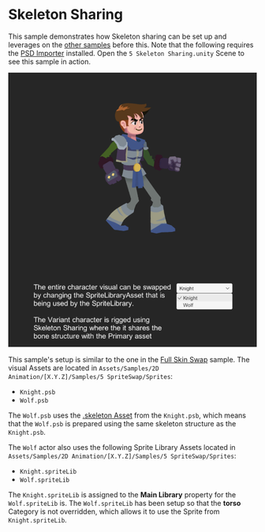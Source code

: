 # Skeleton Sharing
This sample demonstrates how Skeleton sharing can be set up and leverages on the [other samples](Examples.md) before this. Note that the following requires the [PSD Importer](https://docs.unity3d.com/Packages/com.unity.2d.psdimporter@latest) installed. Open the `5 Skeleton Sharing.unity` Scene to see this sample in action.

![The knight from the Skeleton Sharing example. A dropdown allows you to select between a knight and a wolf.](images/2D-animation-samples-skelesharing.png)

This sample's setup is similar to the one in the [Full Skin Swap](ex-sprite-swap.md#full-skin-swap) sample. The visual Assets are located in `Assets/Samples/2D Animation/[X.Y.Z]/Samples/5 SpriteSwap/Sprites`:

- `Knight.psb`
- `Wolf.psb`

The `Wolf.psb` uses the [.skeleton Asset](https://docs.unity3d.com/Packages/com.unity.2d.psdimporter@latest/index.html?subfolder=/manual/PSD-importer-properties.html%23main-skeleton) from the `Knight.psb`, which means that the `Wolf.psb` is prepared using the same skeleton structure as the `Knight.psb`.

The `Wolf` actor also uses the following Sprite Library Assets located in `Assets/Samples/2D Animation/[X.Y.Z]/Samples/5 SpriteSwap/Sprites`:

- `Knight.spriteLib`
- `Wolf.spriteLib`

The `Knight.spriteLib` is assigned to the **Main Library** property for the `Wolf.spriteLib` is. The `Wolf.spriteLib` has been setup so that the **torso** Category is not overridden, which allows it to use the Sprite from `Knight.spriteLib`.
